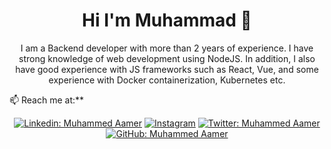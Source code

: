 <h1 align="center"> Hi I'm Muhammad 👋 </h1>

<p align="center">
I am a Backend developer with more than 2 years of experience. I have strong knowledge of web development using NodeJS. In addition, I also have good experience with JS frameworks such as React, Vue, and some experience with Docker containerization, Kubernetes etc.
</p>

📫 Reach me at:**<br>

<div align="center">
  
[![Linkedin: Muhammed Aamer](https://img.shields.io/badge/-siraamer-blue?style=flat-square&logo=Linkedin&logoColor=white&link=https://www.linkedin.com/in/siraamer/)](https://www.linkedin.com/in/siraamer/)
<a href="https://instagram.com/siraamer" target="_blank"><img src="https://img.shields.io/badge/@siraamer-%23E4405F.svg?&style=flat-square&logo=instagram&logoColor=white" alt="Instagram"></a>
[![Twitter: Muhammed Aamer](https://img.shields.io/twitter/follow/siraamer?style=social)](https://twitter.com/siraamer)
[![GitHub: Muhammed Aamer](https://img.shields.io/github/followers/siraamer?label=siraamer&style=social)](https://github.com/siraamer)

</div>  

